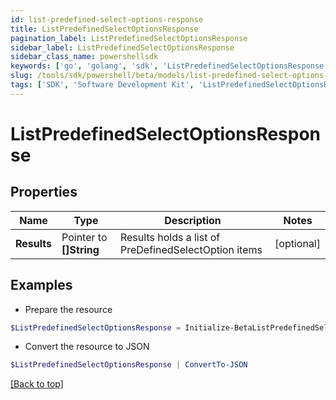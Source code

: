 ```yaml
---
id: list-predefined-select-options-response
title: ListPredefinedSelectOptionsResponse
pagination_label: ListPredefinedSelectOptionsResponse
sidebar_label: ListPredefinedSelectOptionsResponse
sidebar_class_name: powershellsdk
keywords: ['go', 'golang', 'sdk', 'ListPredefinedSelectOptionsResponse'] 
slug: /tools/sdk/powershell/beta/models/list-predefined-select-options-response
tags: ['SDK', 'Software Development Kit', 'ListPredefinedSelectOptionsResponse']
---
```



# ListPredefinedSelectOptionsResponse

## Properties

Name | Type | Description | Notes
------------ | ------------- | ------------- | -------------
**Results** |  Pointer to **[]String** | Results holds a list of PreDefinedSelectOption items | [optional] 

## Examples

- Prepare the resource
```powershell
$ListPredefinedSelectOptionsResponse = Initialize-BetaListPredefinedSelectOptionsResponse  -Results null
```

- Convert the resource to JSON
```powershell
$ListPredefinedSelectOptionsResponse | ConvertTo-JSON
```


[[Back to top]](#) 

